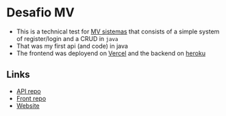 # Desafio MV  
- This is a technical test for [MV sistemas](https://mv.com.br/) that consists of a simple system of register/login and a CRUD in `java`  
- That was my first api (and code) in java  
- The frontend was deployend on [Vercel](https://vercel.com/) and the backend on [heroku](https://www.heroku.com/)

## Links  

- [API repo](https://github.com/vitoivan/mv-desafio-api)  
- [Front repo](https://github.com/vitoivan/mv-desafio-front)
- [Website](https://mv-desafio-front.vercel.app/)
